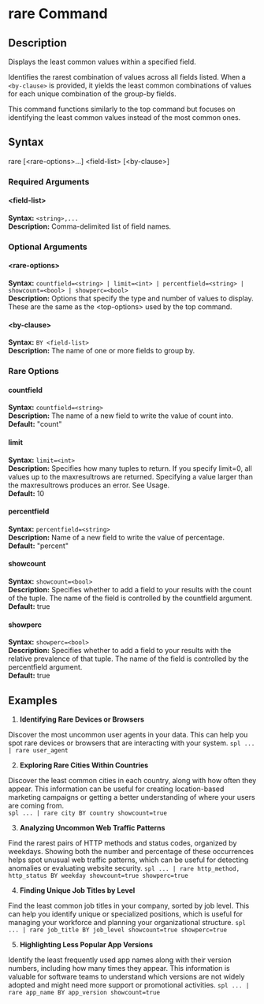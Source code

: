 
# rare Command

## Description

Displays the least common values within a specified field.

Identifies the rarest combination of values across all fields listed. When a `<by-clause>` is provided, it yields the least common combinations of values for each unique combination of the group-by fields.

This command functions similarly to the top command but focuses on identifying the least common values instead of the most common ones.

## Syntax

rare [\<rare-options\>...] \<field-list\> [\<by-clause\>]

### Required Arguments

#### \<field-list\>
**Syntax:** `<string>,...`\
**Description:** Comma-delimited list of field names.

### Optional Arguments

#### \<rare-options\>
**Syntax:** `countfield=<string> | limit=<int> | percentfield=<string> | showcount=<bool> | showperc=<bool>`\
**Description:** Options that specify the type and number of values to display. These are the same as the \<top-options\> used by the top command.

#### \<by-clause\>
**Syntax:** `BY <field-list>`\
**Description:** The name of one or more fields to group by.

### Rare Options

#### countfield
**Syntax:** `countfield=<string>`\
**Description:** The name of a new field to write the value of count into.\
**Default:** "count"

#### limit
**Syntax:** `limit=<int>`\
**Description:** Specifies how many tuples to return. If you specify limit=0, all values up to the maxresultrows are returned. Specifying a value larger than the maxresultrows produces an error. See Usage.\
**Default:** 10

#### percentfield
**Syntax:** `percentfield=<string>`\
**Description:** Name of a new field to write the value of percentage.\
**Default:** "percent"

#### showcount
**Syntax:** `showcount=<bool>`\
**Description:** Specifies whether to add a field to your results with the count of the tuple. The name of the field is controlled by the countfield argument.\
**Default:** true

#### showperc
**Syntax:** `showperc=<bool>`\
**Description:** Specifies whether to add a field to your results with the relative prevalence of that tuple. The name of the field is controlled by the percentfield argument.\
**Default:** true

## Examples

1. **Identifying Rare Devices or Browsers**

Discover the most uncommon user agents in your data. This can help you spot rare devices or browsers that are interacting with your system.	
	```spl
	... | rare user_agent
	```

2. **Exploring Rare Cities Within Countries**

Discover the least common cities in each country, along with how often they appear. This information can be useful for creating location-based marketing campaigns or getting a better understanding of where your users are coming from.	
	```spl
	... | rare city BY country showcount=true
	```

3. **Analyzing Uncommon Web Traffic Patterns**

Find the rarest pairs of HTTP methods and status codes, organized by weekdays. Showing both the number and percentage of these occurrences helps spot unusual web traffic patterns, which can be useful for detecting anomalies or evaluating website security.
	```spl
	... | rare http_method, http_status BY weekday showcount=true showperc=true
	```

4. **Finding Unique Job Titles by Level**

Find the least common job titles in your company, sorted by job level. This can help you identify unique or specialized positions, which is useful for managing your workforce and planning your organizational structure.
	```spl
	... | rare job_title BY job_level showcount=true showperc=true
	```

5. **Highlighting Less Popular App Versions**

Identify the least frequently used app names along with their version numbers, including how many times they appear. This information is valuable for software teams to understand which versions are not widely adopted and might need more support or promotional activities.
	```spl
	... | rare app_name BY app_version showcount=true
	```
